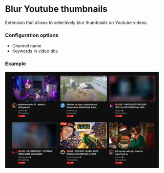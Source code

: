 # Blur Youtube thumbnails

Extension that allows to selectively blur thumbnails on Youtube videos.

### Configuration options

* Channel name
* Keywords in video title

### Example

![!screenshot](screenshots/example.png)
